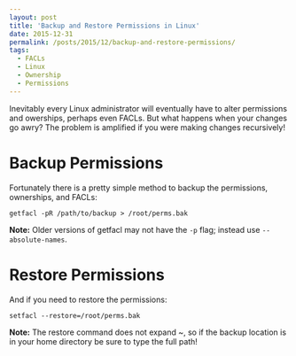 ```yaml
---
layout: post
title: 'Backup and Restore Permissions in Linux'
date: 2015-12-31
permalink: /posts/2015/12/backup-and-restore-permissions/
tags:
  - FACLs
  - Linux
  - Ownership
  - Permissions
---
```


Inevitably every Linux administrator will eventually have to alter permissions and owerships, perhaps even FACLs. But what happens when your changes go awry? The problem is amplified if you were making changes recursively!

Backup Permissions
===

Fortunately there is a pretty simple method to backup the permissions, ownerships, and FACLs:

```
getfacl -pR /path/to/backup > /root/perms.bak
```

**Note:** Older versions of getfacl may not have the `-p` flag; instead use `‐‐absolute-names`.

Restore Permissions
===

And if you need to restore the permissions:

```
setfacl --restore=/root/perms.bak
```

**Note:** The restore command does not expand ~, so if the backup location is in your home directory be sure to type the full path!
